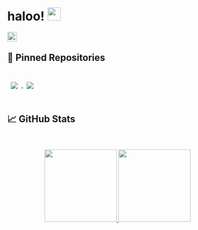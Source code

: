 # haloo! <img src="https://raw.githubusercontent.com/MartinHeinz/MartinHeinz/master/wave.gif" width="30px">

<a href="https://www.linkedin.com/in/althaaf-ridha-muhammad-zaydaan-batubara-607223180/">
  <img align="left" alt="Althaaf Ridha LinkedIn" width="22px" src="https://raw.githubusercontent.com/peterthehan/peterthehan/master/assets/linkedin.svg" />
</a>

<!--
**althaafridha/althaafridha** is a ✨ _special_ ✨ repository because its `README.md` (this file) appears on your GitHub profile.
-->
<br>

## 📌 Pinned Repositories

<br>

<a href="https://github.com/althaafridha/Prostant">
  <img align="center" style="margin:0.5rem" src="https://github-readme-stats.vercel.app/api/pin/?username=althaafridha&repo=Prostant&title_color=ffffff&text_color=c9cacc&icon_color=4AB197&bg_color=1A2B34" />
</a>

<a href="https://github.com/althaafridha/beautiful_indonesia">
  <img align="center" style="margin:0.5rem" src="https://github-readme-stats.vercel.app/api/pin/?username=althaafridha&repo=beautiful_indonesia&title_color=ffffff&text_color=c9cacc&icon_color=4AB197&bg_color=1A2B34" />
</a>

<br>
<br>

## &#x1f4c8; GitHub Stats

<br>

<p align="center">
  <a href="https://github.com/althaafridha" target="_blank">
    <img src="https://github-readme-stats.vercel.app/api?username=althaafridha&show_icons=true&bg_color=0E1116&text_color=EEEEEE&border_color=444" height="165">
  </a>

  <a href="https://github.com/althaafridha" target="_blank">
    <img src="https://github-readme-stats.vercel.app/api/top-langs/?username=althaafridha&layout=compact&bg_color=0E1116&text_color=EEEEEE&border_color=444&hide=objective-c"  height="165">
  </a>
  <br>
</p>
